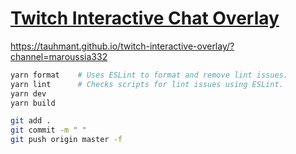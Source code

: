 # [Twitch Interactive Chat Overlay](https://example.com/)

https://tauhmant.github.io/twitch-interactive-overlay/?channel=maroussia332

```sh
yarn format    # Uses ESLint to format and remove lint issues.
yarn lint      # Checks scripts for lint issues using ESLint.
yarn dev
yarn build
```
```sh
git add .
git commit -m " "
git push origin master -f
```
